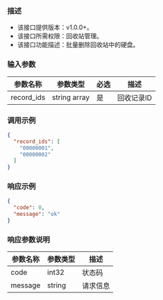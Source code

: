 ### 描述

- 该接口提供版本：v1.0.0+。
- 该接口所需权限：回收站管理。
- 该接口功能描述：批量删除回收站中的硬盘。

### 输入参数

| 参数名称 | 参数类型         | 必选  | 描述      |
|------|--------------|-----|---------|
| record_ids | string array | 是   | 回收记录ID |

### 调用示例

```json
{
  "record_ids": [
    "00000001",
    "00000002"
  ]
}
```

### 响应示例

```json
{
  "code": 0,
  "message": "ok"
}
```

### 响应参数说明

| 参数名称    | 参数类型   | 描述   |
|---------|--------|------|
| code    | int32  | 状态码  |
| message | string | 请求信息 |
